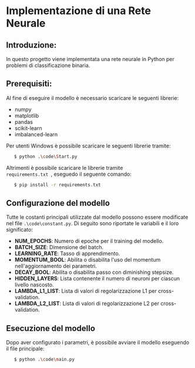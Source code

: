 # Implementazione di una Rete Neurale
## Introduzione:
In questo progetto viene implementata una rete neurale in Python per problemi di classificazione binaria.
## Prerequisiti:
Al fine di eseguire il modello è necessario scaricare le seguenti librerie:
- numpy
- matplotlib
- pandas
- scikit-learn
- imbalanced-learn

Per utenti Windows è possibile scaricare le seguenti librerie tramite:
 ```bash
    $ python .\code\Start.py
 ```
Altrimenti è possibile scaricare le librerie tramite <code> requirements.txt </code>, eseguedo il seguente comando:
 ```bash
    $ pip install -r requirements.txt 
 ```
## Configurazione del modello
Tutte le costanti principali utilizzate dal modello possono essere modificate nel file <code>.\code\constant.py</code>. Di seguito sono riportate le variabili e il loro significato:
- **NUM_EPOCHS**: Numero di epoche per il training del modello.
- **BATCH_SIZE**: Dimensione del batch.
- **LEARNING_RATE**: Tasso di apprendimento.
- **MOMENTUM_BOOL**: Abilita o disabilita l'uso del momentum nell'aggiornamento dei parametri.
- **DECAY_BOOL**: Abilita o disabilita passo con diminishing stepsize.
- **HIDDEN_LAYERS**: Lista contenente il numero di neuroni per ciascun livello nascosto.
- **LAMBDA_L1_LIST**: Lista di valori di regolarizzazione L1 per cross-validation.
- **LAMBDA_L2_LIST**: Lista di valori di regolarizzazione L2 per cross-validation.
## Esecuzione del modello
Dopo aver configurato i parametri, è possibile avviare il modello eseguendo il file principale:
 ```bash
    $ python .\code\main.py
 ```
